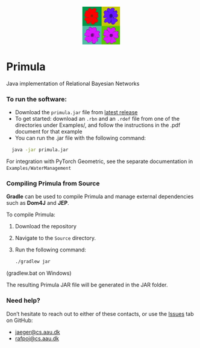 <p align="center">
  <img src="Source/src/main/resources/small_logo.jpg" alt="Primula" width="100" />
</p>

# Primula
Java implementation of Relational Bayesian Networks

### To run the software:

- Download the `primula.jar` file from [latest release](https://github.com/manfred-jaeger-aalborg/primula3/releases/tag/latest)
- To get started: download an `.rbn` and an `.rdef` file from one of the directories under Examples/, and follow 
  the instructions in the .pdf document for that example
- You can run the .jar file with the following command:
```bash
  java -jar primula.jar
```

For integration with PyTorch Geometric, see the separate documentation in `Examples/WaterManagement`

### Compiling Primula from Source

 **Gradle** can be used to compile Primula and manage external dependencies such as **Dom4J** and **JEP**.  

To compile Primula:

1. Download the repository
2. Navigate to the `Source` directory.
3. Run the following command:

   ```bash
   ./gradlew jar
   ```
(gradlew.bat on Windows)

The resulting Primula JAR file will be generated in the JAR folder.

### Need help? 
Don’t hesitate to reach out to either of these contacts, or use the [Issues](https://github.com/manfred-jaeger-aalborg/primula3/issues) tab on GitHub:
- jaeger@cs.aau.dk
- rafpoj@cs.aau.dk
